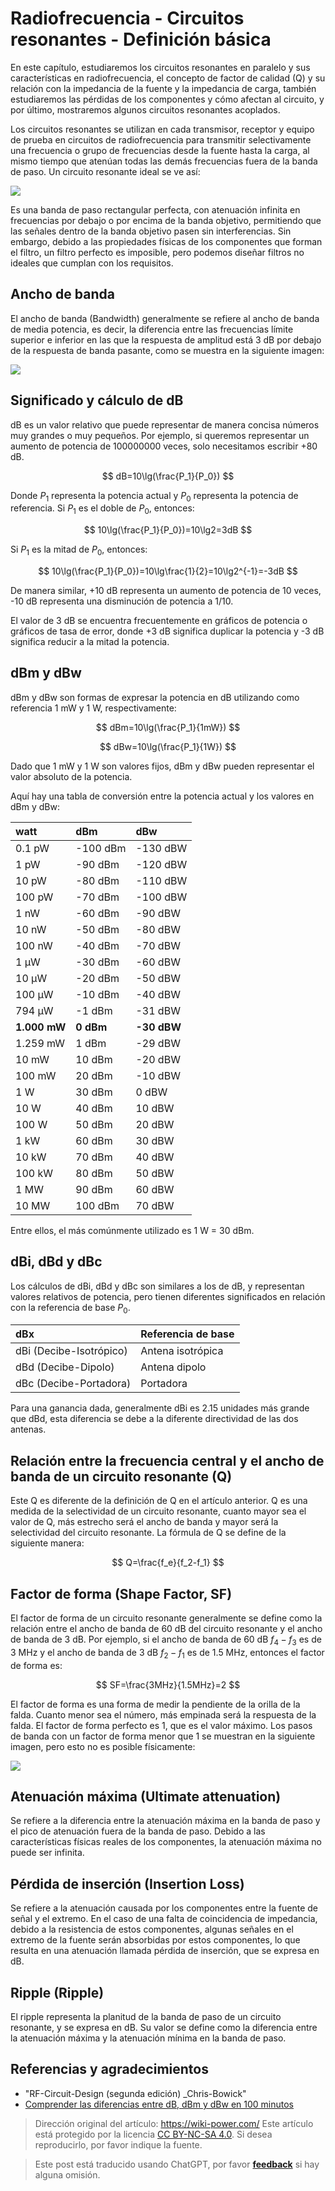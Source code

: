 # Radiofrecuencia - Circuitos resonantes - Definición básica

En este capítulo, estudiaremos los circuitos resonantes en paralelo y sus características en radiofrecuencia, el concepto de factor de calidad (Q) y su relación con la impedancia de la fuente y la impedancia de carga, también estudiaremos las pérdidas de los componentes y cómo afectan al circuito, y por último, mostraremos algunos circuitos resonantes acoplados.

Los circuitos resonantes se utilizan en cada transmisor, receptor y equipo de prueba en circuitos de radiofrecuencia para transmitir selectivamente una frecuencia o grupo de frecuencias desde la fuente hasta la carga, al mismo tiempo que atenúan todas las demás frecuencias fuera de la banda de paso. Un circuito resonante ideal se ve así:

![](https://media.wiki-power.com/img/20220411160533.png)

Es una banda de paso rectangular perfecta, con atenuación infinita en frecuencias por debajo o por encima de la banda objetivo, permitiendo que las señales dentro de la banda objetivo pasen sin interferencias. Sin embargo, debido a las propiedades físicas de los componentes que forman el filtro, un filtro perfecto es imposible, pero podemos diseñar filtros no ideales que cumplan con los requisitos.

## Ancho de banda

El ancho de banda (Bandwidth) generalmente se refiere al ancho de banda de media potencia, es decir, la diferencia entre las frecuencias límite superior e inferior en las que la respuesta de amplitud está 3 dB por debajo de la respuesta de banda pasante, como se muestra en la siguiente imagen:

![](https://media.wiki-power.com/img/20220411161650.png)

## Significado y cálculo de dB

dB es un valor relativo que puede representar de manera concisa números muy grandes o muy pequeños. Por ejemplo, si queremos representar un aumento de potencia de 100000000 veces, solo necesitamos escribir +80 dB.

$$
dB=10\lg(\frac{P_1}{P_0})
$$

Donde $P_1$ representa la potencia actual y $P_0$ representa la potencia de referencia. Si $P_1$ es el doble de $P_0$, entonces:

$$
10\lg(\frac{P_1}{P_0})=10\lg2=3dB
$$

Si $P_1$ es la mitad de $P_0$, entonces:

$$
10\lg(\frac{P_1}{P_0})=10\lg\frac{1}{2}=10\lg2^{-1}=-3dB
$$

De manera similar, +10 dB representa un aumento de potencia de 10 veces, -10 dB representa una disminución de potencia a 1/10.

El valor de 3 dB se encuentra frecuentemente en gráficos de potencia o gráficos de tasa de error, donde +3 dB significa duplicar la potencia y -3 dB significa reducir a la mitad la potencia.

## dBm y dBw

dBm y dBw son formas de expresar la potencia en dB utilizando como referencia 1 mW y 1 W, respectivamente:

$$
dBm=10\lg(\frac{P_1}{1mW})
$$

$$
dBw=10\lg(\frac{P_1}{1W})
$$

Dado que 1 mW y 1 W son valores fijos, dBm y dBw pueden representar el valor absoluto de la potencia.

Aquí hay una tabla de conversión entre la potencia actual y los valores en dBm y dBw:

| watt         | dBm       | dBw         |
| :----------- | :-------- | :---------- |
| 0.1 pW       | -100 dBm  | -130 dBW    |
| 1 pW         | -90 dBm   | -120 dBW    |
| 10 pW        | -80 dBm   | -110 dBW    |
| 100 pW       | -70 dBm   | -100 dBW    |
| 1 nW         | -60 dBm   | -90 dBW     |
| 10 nW        | -50 dBm   | -80 dBW     |
| 100 nW       | -40 dBm   | -70 dBW     |
| 1 μW         | -30 dBm   | -60 dBW     |
| 10 μW        | -20 dBm   | -50 dBW     |
| 100 μW       | -10 dBm   | -40 dBW     |
| 794 μW       | -1 dBm    | -31 dBW     |
| **1.000 mW** | **0 dBm** | **-30 dBW** |
| 1.259 mW     | 1 dBm     | -29 dBW     |
| 10 mW        | 10 dBm    | -20 dBW     |
| 100 mW       | 20 dBm    | -10 dBW     |
| 1 W          | 30 dBm    | 0 dBW       |
| 10 W         | 40 dBm    | 10 dBW      |
| 100 W        | 50 dBm    | 20 dBW      |
| 1 kW         | 60 dBm    | 30 dBW      |
| 10 kW        | 70 dBm    | 40 dBW      |
| 100 kW       | 80 dBm    | 50 dBW      |
| 1 MW         | 90 dBm    | 60 dBW      |
| 10 MW        | 100 dBm   | 70 dBW      |

Entre ellos, el más comúnmente utilizado es 1 W = 30 dBm.

## dBi, dBd y dBc

Los cálculos de dBi, dBd y dBc son similares a los de dB, y representan valores relativos de potencia, pero tienen diferentes significados en relación con la referencia de base $P_0$.

| dBx                     | Referencia de base |
| :---------------------- | :----------------- |
| dBi (Decibe-Isotrópico) | Antena isotrópica  |
| dBd (Decibe-Dipolo)     | Antena dipolo      |
| dBc (Decibe-Portadora)  | Portadora          |

Para una ganancia dada, generalmente dBi es 2.15 unidades más grande que dBd, esta diferencia se debe a la diferente directividad de las dos antenas.

## Relación entre la frecuencia central y el ancho de banda de un circuito resonante (Q)

Este Q es diferente de la definición de Q en el artículo anterior. Q es una medida de la selectividad de un circuito resonante, cuanto mayor sea el valor de Q, más estrecho será el ancho de banda y mayor será la selectividad del circuito resonante. La fórmula de Q se define de la siguiente manera:

$$
Q=\frac{f_e}{f_2-f_1}
$$

## Factor de forma (Shape Factor, SF)

El factor de forma de un circuito resonante generalmente se define como la relación entre el ancho de banda de 60 dB del circuito resonante y el ancho de banda de 3 dB. Por ejemplo, si el ancho de banda de 60 dB $f_4 - f_3$ es de 3 MHz y el ancho de banda de 3 dB $f_2-f_1$ es de 1.5 MHz, entonces el factor de forma es:

$$
SF=\frac{3MHz}{1.5MHz}=2
$$

El factor de forma es una forma de medir la pendiente de la orilla de la falda. Cuanto menor sea el número, más empinada será la respuesta de la falda. El factor de forma perfecto es 1, que es el valor máximo. Los pasos de banda con un factor de forma menor que 1 se muestran en la siguiente imagen, pero esto no es posible físicamente:

![](https://media.wiki-power.com/img/20220411163003.png)

## Atenuación máxima (Ultimate attenuation)

Se refiere a la diferencia entre la atenuación máxima en la banda de paso y el pico de atenuación fuera de la banda de paso. Debido a las características físicas reales de los componentes, la atenuación máxima no puede ser infinita.

## Pérdida de inserción (Insertion Loss)

Se refiere a la atenuación causada por los componentes entre la fuente de señal y el extremo. En el caso de una falta de coincidencia de impedancia, debido a la resistencia de estos componentes, algunas señales en el extremo de la fuente serán absorbidas por estos componentes, lo que resulta en una atenuación llamada pérdida de inserción, que se expresa en dB.

## Ripple (Ripple)

El ripple representa la planitud de la banda de paso de un circuito resonante, y se expresa en dB. Su valor se define como la diferencia entre la atenuación máxima y la atenuación mínima en la banda de paso.

## Referencias y agradecimientos

- "RF-Circuit-Design (segunda edición) \_Chris-Bowick"
- [Comprender las diferencias entre dB, dBm y dBw en 100 minutos](https://mp.weixin.qq.com/s/R2JhFOAvphBExxE2xb951Q)

> Dirección original del artículo: <https://wiki-power.com/>
> Este artículo está protegido por la licencia [CC BY-NC-SA 4.0](https://creativecommons.org/licenses/by/4.0/deed.zh). Si desea reproducirlo, por favor indique la fuente.

> Este post está traducido usando ChatGPT, por favor [**feedback**](https://github.com/linyuxuanlin/Wiki_MkDocs/issues/new) si hay alguna omisión.
